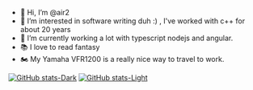 - 👋 Hi, I’m @air2
- 👀 I’m interested in software writing duh :) , I've worked with c++ for about 20 years
- 🌱 I’m currently working a lot with typescript nodejs and angular. 
- :books: I love to read fantasy
- :motorcycle: My Yamaha VFR1200 is a really nice way to travel to work.

[![GitHub stats-Dark](https://github-readme-stats.vercel.app/api?username=air2&show_icons=true&theme=dark&count_private=true#gh-dark-mode-only)](https://github.com/anuraghazra/github-readme-stats#gh-dark-mode-only)
[![GitHub stats-Light](https://github-readme-stats.vercel.app/api?username=air2&show_icons=true&theme=default&count_private=true#gh-light-mode-only)](https://github.com/anuraghazra/github-readme-stats#gh-light-mode-only)

<!-- 
![GitHub Snake Stats Light](https://raw.githubusercontent.com/air2/air2/output/github-snake.svg#gh-light-mode-only)
![GitHub Snake Stats dark](https://raw.githubusercontent.com/air2/air2/output/github-snake-dark.svg#gh-dark-mode-only)
-->


<!---
air2/air2 is a ✨ special ✨ repository because its `README.md` (this file) appears on your GitHub profile.
You can click the Preview link to take a look at your changes.
--->
